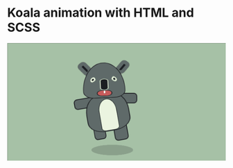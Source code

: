 # Koala animation with HTML and SCSS



![Koalaanimation.gif](https://github.com/Kristianbarkhald/Koala-Animation/blob/master/Koalaanimation.gif)
